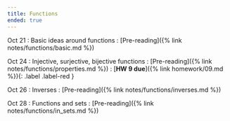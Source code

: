 ```yaml
---
title: Functions
ended: true
---
```


Oct 21 
: Basic ideas around functions
  : [Pre-reading]({% link notes/functions/basic.md %})

Oct 24 
: Injective, surjective, bijective functions
  : [Pre-reading]({% link notes/functions/properties.md %})
: [**HW 9 due**]({% link homework/09.md %}){: .label .label-red }

Oct 26 
: Inverses
  : [Pre-reading]({% link notes/functions/inverses.md %})

Oct 28 
: Functions and sets
  : [Pre-reading]({% link notes/functions/in_sets.md %})

